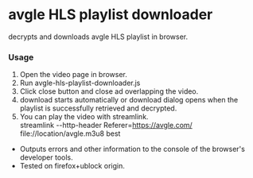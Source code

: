 # avgle HLS playlist downloader
decrypts and downloads avgle HLS playlist in browser.
### Usage ###
1. Open the video page in browser.
2. Run avgle-hls-playlist-downloader.js
3. Click close button and close ad overlapping the video.
4. download starts automatically or download dialog opens when the playlist is successfully retrieved and decrypted.
5. You can play the video with streamlink.  
streamlink --http-header Referer=https://avgle.com/ file://location/avgle.m3u8 best

* Outputs errors and other information to the console of the browser's developer tools.  
* Tested on firefox+ublock origin.  

